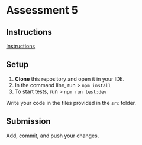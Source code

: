 # Assessment 5

## Instructions

[Instructions](https://docs.google.com/document/d/1kyoqXQOuCCmeQszzBmmkORmUs8j6_q2XwdgYaToGXkc/preview)

## Setup

1. **Clone** this repository and open it in your IDE.
2. In the command line, run > `npm install`
3. To start tests, run > `npm run test:dev`

Write your code in the files provided in the `src` folder.

## Submission

Add, commit, and push your changes.

